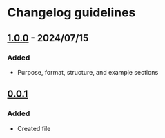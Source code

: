 # Changelog guidelines

## [1.0.0] - 2024/07/15

### Added

- Purpose, format, structure, and example sections

## [0.0.1]

### Added

- Created file

[1.0.0]: https://github.com/{{username}}/{{module}}/releases/compare/0.0.1..1.0.0
[0.0.1]: https://github.com/{{username}}/{{module}}/releases/tag/v0.0.1
